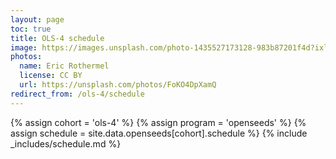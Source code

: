 ```yaml
---
layout: page
toc: true
title: OLS-4 schedule
image: https://images.unsplash.com/photo-1435527173128-983b87201f4d?ixlib=rb-1.2.1&ixid=eyJhcHBfaWQiOjEyMDd9&auto=format&fit=crop&w=1047&q=80
photos:
  name: Eric Rothermel
  license: CC BY
  url: https://unsplash.com/photos/FoKO4DpXamQ
redirect_from: /ols-4/schedule
---
```


{% assign cohort = 'ols-4' %}
{% assign program = 'openseeds' %}
{% assign schedule = site.data.openseeds[cohort].schedule %}
{% include _includes/schedule.md %}